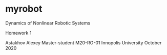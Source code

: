 # myrobot
Dynamics of Nonlinear Robotic Systems

Homework 1

Astakhov Alexey
Master-student
M20-RO-01
Innopolis University
October 2020
